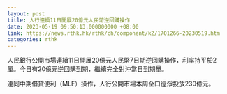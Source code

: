 ```yaml
---
layout: post
title: 人行連續11日開展20億元人民幣逆回購操作
date: 2023-05-19 09:50:13.000000000 +08:00
link: https://news.rthk.hk/rthk/ch/component/k2/1701266-20230519.htm
categories: rthk
---
```


人民銀行公開市場連續11日開展20億元人民幣7日期逆回購操作，利率持平於2厘。今日有20億元逆回購到期，繼續完全對沖當日到期量。

連同中期借貸便利（MLF）操作，人行公開市場本周全口徑淨投放230億元。
